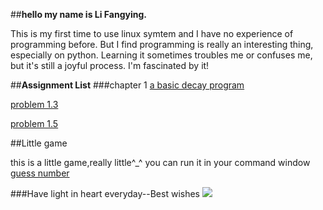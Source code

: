 ##**hello my name is Li Fangying.**<p>
This is my first time to use linux symtem and I have no experience of programming before.
But I find programming is really an interesting thing, especially on python. Learning it sometimes troubles me or confuses me, but it's still a joyful process. I'm fascinated by it!

##**Assignment List**
###chapter 1
[a basic decay program]()<p>
[problem 1.3]() <p>
[problem 1.5](https://www.zybuluo.com/FangYing/note/325374)

##Little game<p>
this is a little game,really little^_^ you can run it in your command window
[guess number](https://github.com/FangYingLi/computationalphysics_N2013301020027/blob/master/guess_number.py)

###Have light in heart everyday--Best wishes
![](http://a1.qpic.cn/psb?/V13WTB3335ifOd/Xoie5xvk8l1tfzPTjU.7dAEcUFjuH7FohZ.BB9HDSCs!/b/dH0BAAAAAAAA&bo=XgIGAgAAAAAFB3w!&rf=viewer_4)
